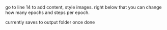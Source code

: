 go to line 14 to add content, style images.
right below that you can change how many epochs and steps per epoch.

currently saves to output folder once done